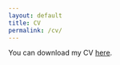 ```yaml
---
layout: default
title: CV
permalink: /cv/
---
```

You can download my CV [here](/assets/docs/cv.pdf).
